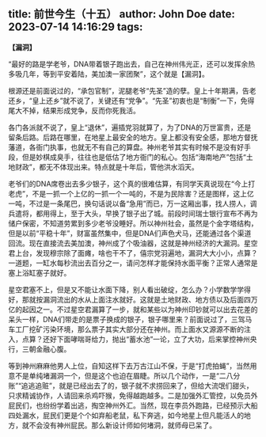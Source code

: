 title: 前世今生（十五）
author: John Doe
date: 2023-07-14 14:16:29
tags:
---
**【漏洞】**<!--more-->

“最好的路是学老爷，DNA带着银子跑出去，自己在神州伟光正，还可以发挥余热多吸几年，等到平安着陆，美加澳一家团聚”，这个就是【漏洞】。

根源还是前面说过的，“承包官制”，泥腿老爷“先圣”造的孽。皇上十年期满，告老还乡，“皇上还乡”就不说了，关键还有“党争”。“先圣”初衷也是“制衡”一下，免得尾大不掉，结果形成党争，反而你死我活。

各门各派就不说了，皇上“退休”，遍插党羽就算了，为了DNA的万世富贵，还是留条后路。后路在哪里，在地星上最安全的地方。皇上都没有安全感，那地方督抚藩道，各衙门执事，也就无不有自己的算盘。神州老爷其实有时候不是没有好手段，但是妙棋成臭手，往往也是低估了地方衙门的私心。包括“海南地产”包括“土地财政”，都无不体现出来。特点就是十年后，管他洪水滔天。

老爷们的DNA席卷出去多少银子，这个真的很难估算，有同学天真说现在“今上打老虎”，不是一抓一个上亿的一抓一个一吨的，不是为民除害？还是图样，这上亿一吨，不过是一条尾巴，换句话说以备“急用”而已，万一这厢出事，找人捞人，调兵遣将，都用得上，至于大头，早换了银子出了城。前段时间瑞士银行宣布不再为储户保密，不知道劳累到多少老爷没睡好。所以神州社会，虽然是个金字塔结构，但是以前“平稳十年”，财富虽然集中，但是DNA们声色犬马，还能通过各个渠道回流。现在直接流去美加澳，神州成了个吸油器，这就是神州经济的大漏洞。星空君上台，发现穆宗除了面瘫，啥也干不了，僖宗党羽遍地，漏洞大大小小，点算？一道题，一缸水每秒流出去百分之一，请问怎样才能保持水面平衡？正常人通常是塞上浴缸塞子就好。

星空君塞不上，但是又不能让水面下降，别人看出破绽，怎么办？小学数学学得好，那就按漏洞流出的水从上面注水就好。这就是土地财政、地方债以及后面四万亿的起因之一。不过星空君漏算了一步，就和某些以为神州印钞就可以出去花差的呆头一样，DNA们带走的是票子换成的银子，银子哪里来？前面说过了，三驾马车工厂挖矿污染环境，那么票子其实大部分还在神州。而上面水又源源不断的注入，点算？还好下面哮喘哥给力，抛出“蓄水池”一论，立了大功，后来掌控神州央行，三朝金融心腹。

等到神州麻麻他男人上位，自知这样下去万古江山不保，于是“打虎拍蝇”，当然用意不是单纯堵漏洞一个，但是这个也迫在眉睫。所以几个动作，一是“二八分账”“追逃追赃”，就是已经出去了的，银子就不求捞回来了，但给大流氓们甜头，只求精诚协作，人请回来杀鸡吓猴，免得越跑越多。二是加强外汇管控，以免员外屁民们，也纷纷学着出逃，掏空神州外汇。当然，现在李员外跑路，已经预示大船四处漏水，屁民们更是个个如弃船老鼠，私下奔逃，如今地星上但凡能活人的地方，就不会没有神州屁民。那么新设计师如何堵洞，就师母已呆了。